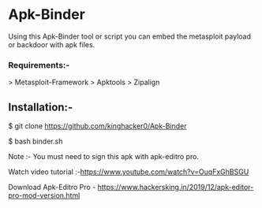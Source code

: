 # Apk-Binder

<p>Using this Apk-Binder tool or script you can embed the metasploit payload or backdoor with apk files.</p>

<h3>Requirements:-</h3>
> Metasploit-Framework
> Apktools
> Zipalign

<h2>Installation:-</h2>

$ git clone https://github.com/kinghacker0/Apk-Binder

$ bash binder.sh

<p>Note :- You must need to sign this apk with apk-editro pro.

Watch video tutorial :-https://www.youtube.com/watch?v=OuqFxGhBSGU

Download Apk-Editro Pro - https://www.hackersking.in/2019/12/apk-editor-pro-mod-version.html
</p>
